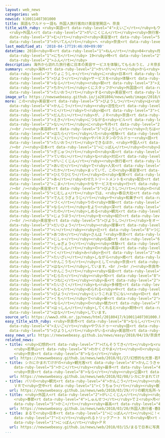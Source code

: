 ```yaml
---
layout: web_news
categories: web
newsid: k10011407301000
title: 英語もウルドゥー語も 外国人旅行客向け美容室開店へ 奈良
title_with_ruby: <ruby>英語<rt data-ruby-level="4">えいご</rt></ruby>もウルドゥー<ruby>語<rt data-ruby-level="2">ご</rt></ruby>も
  <ruby>外国人<rt data-ruby-level="2">がいこくじん</rt></ruby><ruby>旅行客<rt data-ruby-level="3">りょこうきゃく</rt></ruby><ruby>向<rt
  data-ruby-level="3">む</rt></ruby>け<ruby>美容室<rt data-ruby-level="5">びようしつ</rt></ruby><ruby>開店<rt
  data-ruby-level="3">かいてん</rt></ruby>へ <ruby>奈良<rt data-ruby-level="8">なら</rt></ruby>
last_modified_at: '2018-04-17T19:46:00+09:00'
datetime: 2018<ruby>年<rt data-ruby-level="1">ねん</rt></ruby>04<ruby>月<rt data-ruby-level="1">がつ</rt></ruby>17<ruby>日<rt
  data-ruby-level="1">にち</rt></ruby> 19<ruby>時<rt data-ruby-level="2">じ</rt></ruby>46<ruby>分<rt
  data-ruby-level="2">ふん</rt></ruby>
description: 海外から訪れた旅行者に日本の美容サービスを体験してもらおうと、ＪＲ奈良駅の近くにスタッフが外国語で対応する美容室がオープンすることになりました。
summary: <ruby>海外<rt data-ruby-level="2">かいがい</rt></ruby>から<ruby>訪<rt data-ruby-level="7">おとず</rt></ruby>れた<ruby>旅行者<rt
  data-ruby-level="3">りょこうしゃ</rt></ruby>に<ruby>日本<rt data-ruby-level="1">にっぽん</rt></ruby>の<ruby>美容<rt
  data-ruby-level="5">びよう</rt></ruby>サービスを<ruby>体験<rt data-ruby-level="4">たいけん</rt></ruby>してもらおうと、ＪＲ<ruby>奈良<rt
  data-ruby-level="8">なら</rt></ruby><ruby>駅<rt data-ruby-level="3">えき</rt></ruby>の<ruby>近<rt
  data-ruby-level="2">ちか</rt></ruby>くにスタッフが<ruby>外国語<rt data-ruby-level="2">がいこくご</rt></ruby>で<ruby>対応<rt
  data-ruby-level="5">たいおう</rt></ruby>する<ruby>美容室<rt data-ruby-level="5">びようしつ</rt></ruby>がオープンすることになりました。
image_url: https://newswebeasy.github.io/ja201804/news/web/image/2018/04/17/K10011407301_1804171941_1804172004_01_02.jpg
more: この<ruby>美容室<rt data-ruby-level="5">びようしつ</rt></ruby>は<ruby>奈良<rt data-ruby-level="8">なら</rt></ruby>の<ruby>観光<rt
  data-ruby-level="4">かんこう</rt></ruby><ruby>活性化<rt data-ruby-level="5">かっせいか</rt></ruby>に<ruby>取<rt
  data-ruby-level="3">と</rt></ruby>り<ruby>組<rt data-ruby-level="3">く</rt></ruby>む<ruby>団体<rt
  data-ruby-level="5">だんたい</rt></ruby>が、ＪＲ<ruby>奈良<rt data-ruby-level="8">なら</rt></ruby><ruby>駅<rt
  data-ruby-level="3">えき</rt></ruby>につながる<ruby>ビル<rt data-ruby-level="2">びる</rt></ruby><ruby>内<rt
  data-ruby-level="2">ない</rt></ruby>に<ruby>今月<rt data-ruby-level="2">こんげつ</rt></ruby>オープンします。<br
  /><br /><ruby>美容師<rt data-ruby-level="5">びようし</rt></ruby>たちは<ruby>海外<rt data-ruby-level="2">かいがい</rt></ruby>で<ruby>働<rt
  data-ruby-level="4">はたら</rt></ruby>いた<ruby>経験<rt data-ruby-level="5">けいけん</rt></ruby>があり、<ruby>英語<rt
  data-ruby-level="4">えいご</rt></ruby>やパキスタンのウルドゥー<ruby>語<rt data-ruby-level="2">ご</rt></ruby>で<ruby>対応<rt
  data-ruby-level="5">たいおう</rt></ruby>できるほか、<ruby>中国人<rt data-ruby-level="2">ちゅうごくじん</rt></ruby>のスタッフもいます。<br
  /><br /><ruby>日本<rt data-ruby-level="1">にっぽん</rt></ruby>の<ruby>美容<rt data-ruby-level="5">びよう</rt></ruby>サービスは<ruby>技術<rt
  data-ruby-level="5">ぎじゅつ</rt></ruby>の<ruby>高<rt data-ruby-level="2">たか</rt></ruby>さと<ruby>丁寧<rt
  data-ruby-level="7">ていねい</rt></ruby>な<ruby>対応<rt data-ruby-level="5">たいおう</rt></ruby>で<ruby>外国人<rt
  data-ruby-level="2">がいこくじん</rt></ruby><ruby>旅行者<rt data-ruby-level="3">りょこうしゃ</rt></ruby>の<ruby>間<rt
  data-ruby-level="2">あいだ</rt></ruby>で<ruby>人気<rt data-ruby-level="1">にんき</rt></ruby>が<ruby>高<rt
  data-ruby-level="2">たか</rt></ruby>まっていて、この<ruby>美容室<rt data-ruby-level="5">びようしつ</rt></ruby>では<ruby>一人一人<rt
  data-ruby-level="8">ひとりひとり</rt></ruby>の<ruby>髪質<rt data-ruby-level="7">かみしつ</rt></ruby>に<ruby>合<rt
  data-ruby-level="2">あ</rt></ruby>わせたトリートメントを<ruby>配合<rt data-ruby-level="3">はいごう</rt></ruby>するなど、きめ<ruby>細<rt
  data-ruby-level="2">こま</rt></ruby>かなサービスを<ruby>行<rt data-ruby-level="2">おこな</rt></ruby>うことにしています。<br
  /><br /><ruby>美容室<rt data-ruby-level="5">びようしつ</rt></ruby>の<ruby>隣<rt data-ruby-level="7">となり</rt></ruby>の<ruby>事務所<rt
  data-ruby-level="5">じむしょ</rt></ruby>では、<ruby>春日大社<rt data-ruby-level="8">かすがたいしゃ</rt></ruby>での<ruby>伝統行事<rt
  data-ruby-level="5">でんとうぎょうじ</rt></ruby>や<ruby>和菓子<rt data-ruby-level="7">わがし</rt></ruby><ruby>作<rt
  data-ruby-level="2">づく</rt></ruby>りの<ruby>体験<rt data-ruby-level="4">たいけん</rt></ruby>プランなど<ruby>奈良<rt
  data-ruby-level="8">なら</rt></ruby>をより<ruby>深<rt data-ruby-level="3">ふか</rt></ruby>く<ruby>楽<rt
  data-ruby-level="2">たの</rt></ruby>しめる<ruby>観光<rt data-ruby-level="4">かんこう</rt></ruby><ruby>情報<rt
  data-ruby-level="5">じょうほう</rt></ruby>を<ruby>紹介<rt data-ruby-level="7">しょうかい</rt></ruby>するということです。<br
  /><br /><ruby>美容室<rt data-ruby-level="5">びようしつ</rt></ruby>をオープンさせる<ruby>団体<rt data-ruby-level="5">だんたい</rt></ruby>の<ruby>代表<rt
  data-ruby-level="3">だいひょう</rt></ruby><ruby>理事<rt data-ruby-level="3">りじ</rt></ruby>をしている<ruby>井<rt
  data-ruby-level="7">い</rt></ruby><ruby>辻<rt data-ruby-level="8">つじ</rt></ruby><ruby>敦雄<rt
  data-ruby-level="8">あつお</rt></ruby>さんは「<ruby>奈良<rt data-ruby-level="8">なら</rt></ruby>の<ruby>寺社<rt
  data-ruby-level="2">じしゃ</rt></ruby><ruby>仏閣<rt data-ruby-level="6">ぶっかく</rt></ruby>での<ruby>修行<rt
  data-ruby-level="7">しゅぎょう</rt></ruby><ruby>体験<rt data-ruby-level="4">たいけん</rt></ruby>や<ruby>最新<rt
  data-ruby-level="4">さいしん</rt></ruby>の<ruby>美容<rt data-ruby-level="5">びよう</rt></ruby>サービスを<ruby>組<rt
  data-ruby-level="2">く</rt></ruby>み<ruby>合<rt data-ruby-level="2">あ</rt></ruby>わせて、<ruby>滞在<rt
  data-ruby-level="7">たいざい</rt></ruby>しながら<ruby>癒<rt data-ruby-level="8">い</rt></ruby>やされる<ruby>観光地<rt
  data-ruby-level="4">かんこうち</rt></ruby>として<ruby>奈良<rt data-ruby-level="8">なら</rt></ruby>をＰＲしたい」と<ruby>話<rt
  data-ruby-level="2">はな</rt></ruby>しています。<br /><br /><ruby>奈良市<rt data-ruby-level="8">ならし</rt></ruby><ruby>観光<rt
  data-ruby-level="4">かんこう</rt></ruby><ruby>協会<rt data-ruby-level="4">きょうかい</rt></ruby>の<ruby>村田<rt
  data-ruby-level="1">むらた</rt></ruby><ruby>知<rt data-ruby-level="8">さとる</rt></ruby><ruby>恒次<rt
  data-ruby-level="8">つねじ</rt></ruby><ruby>長<rt data-ruby-level="2">ちょう</rt></ruby>は「インバウンド<ruby>対策<rt
  data-ruby-level="6">たいさく</rt></ruby>も<ruby>多様性<rt data-ruby-level="5">たようせい</rt></ruby>が<ruby>求<rt
  data-ruby-level="4">もと</rt></ruby>められる<ruby>中<rt data-ruby-level="1">なか</rt></ruby>、<ruby>美容<rt
  data-ruby-level="5">びよう</rt></ruby>というこれまでにない<ruby>切<rt data-ruby-level="2">き</rt></ruby>り<ruby>口<rt
  data-ruby-level="2">くち</rt></ruby>で<ruby>新<rt data-ruby-level="2">あたら</rt></ruby>しい<ruby>奈良<rt
  data-ruby-level="8">なら</rt></ruby>の<ruby>魅力<rt data-ruby-level="7">みりょく</rt></ruby>を<ruby>発信<rt
  data-ruby-level="4">はっしん</rt></ruby>してくれると<ruby>期待<rt data-ruby-level="3">きたい</rt></ruby>しています」と<ruby>話<rt
  data-ruby-level="2">はな</rt></ruby>しています。
source_url: https://www3.nhk.or.jp/news/html/20180417/k10011407301000.html
easy_title_with_ruby: <ruby>奈良市<rt data-ruby-level="8">ならし</rt></ruby> <ruby>英語<rt
  data-ruby-level="4">えいご</rt></ruby>やウルドゥー<ruby>語<rt data-ruby-level="2">ご</rt></ruby>ができる<ruby>美容師<rt
  data-ruby-level="5">びようし</rt></ruby>がいる<ruby>美容院<rt data-ruby-level="5">びよういん</rt></ruby>
easy_news_url: https://newswebeasy.github.io/news/easy/2018/04/19/奈良市-英語やウルドゥー語ができる美容師がいる美容院
related_news:
- title: <ruby>幻想的<rt data-ruby-level="7">げんそうてき</rt></ruby>な<ruby>光景<rt data-ruby-level="4">こうけい</rt></ruby>
    <ruby>若草山<rt data-ruby-level="6">わかくさやま</rt></ruby>の<ruby>山焼<rt data-ruby-level="4">やまや</rt></ruby>き
    <ruby>奈良<rt data-ruby-level="8">なら</rt></ruby>
  url: https://newswebeasy.github.io/news/web/2018/01/27/幻想的な光景-若草山の山焼き-奈良
- title: シカにかまれてけがの<ruby>観光客<rt data-ruby-level="4">かんこうきゃく</rt></ruby>が<ruby>過去<rt
    data-ruby-level="5">かこ</rt></ruby><ruby>最多<rt data-ruby-level="4">さいた</rt></ruby>
    <ruby>奈良<rt data-ruby-level="8">なら</rt></ruby><ruby>公園<rt data-ruby-level="2">こうえん</rt></ruby>
  url: https://newswebeasy.github.io/news/web/2018/02/08/シカにかまれてけがの観光客が過去最多-奈良公園
- title: パリの<ruby>観光<rt data-ruby-level="4">かんこう</rt></ruby><ruby>名所<rt data-ruby-level="3">めいしょ</rt></ruby>
    ＶＲで<ruby>空中<rt data-ruby-level="1">くうちゅう</rt></ruby><ruby>散歩<rt data-ruby-level="4">さんぽ</rt></ruby>
  url: https://newswebeasy.github.io/news/web/2018/03/29/パリの観光名所-VRで空中散歩
- title: <ruby>外国人<rt data-ruby-level="2">がいこくじん</rt></ruby><ruby>旅行者<rt data-ruby-level="3">りょこうしゃ</rt></ruby>
    <ruby>春節<rt data-ruby-level="4">しゅんせつ</rt></ruby>で２<ruby>月<rt data-ruby-level="1">がつ</rt></ruby>としては<ruby>過去<rt
    data-ruby-level="5">かこ</rt></ruby><ruby>最高<rt data-ruby-level="4">さいこう</rt></ruby>に
  url: https://newswebeasy.github.io/news/web/2018/03/20/外国人旅行者-春節で2月としては過去最高に
- title: まるで<ruby>日本<rt data-ruby-level="1">にっぽん</rt></ruby>に！<ruby>写真<rt data-ruby-level="3">しゃしん</rt></ruby>が<ruby>撮<rt
    data-ruby-level="7">と</rt></ruby>れるトリックアート ＮＹの<ruby>駅<rt data-ruby-level="3">えき</rt></ruby>で<ruby>日本<rt
    data-ruby-level="1">にっぽん</rt></ruby>ＰＲ
  url: https://newswebeasy.github.io/news/web/2018/03/15/まるで日本に写真が撮れるトリックアート-NYの駅で日本PR
...
```

